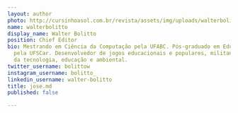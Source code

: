 ```yaml
---
layout: author
photo: http://cursinhoasol.com.br/revista/assets/img/uploads/walterbolitto.jpeg
name: walterbolitto
display_name: Walter Bolitto
position: Chief Editor
bio: Mestrando em Ciência da Computação pela UFABC. Pós-graduado em Educação e Tecnologia
  pela UFSCar. Desenvolvedor de jogos educacionais e populares, militante nas áreas
  da tecnologia, educação e ambiental.
twitter_username: bolittow
instagram_username: bolitto_
linkedin_username: walter-bolitto
title: jose.md
published: false

---
```

